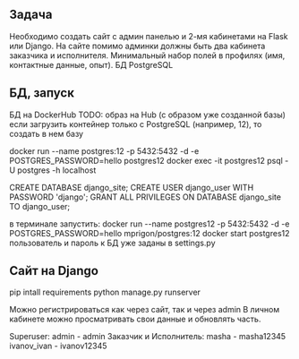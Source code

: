 ## Задача
Необходимо создать сайт с админ панелью и 2-мя кабинетами
на Flask или Django. На сайте помимо админки должны быть
два кабинета заказчика и исполнителя.
Минимальный набор полей в профилях (имя, контактные данные,
опыт). БД PostgreSQL

## БД, запуск
БД на DockerHub
TODO: образ на Hub (с образом уже созданной базы)
если загрузить контейнер только с PostgreSQL (например, 12),
то создать в нем базу

docker run --name postgres:12 -p 5432:5432 -d -e POSTGRES_PASSWORD=hello postgres12
docker exec -it postgres12 psql -U postgres -h localhost

CREATE DATABASE django_site;
CREATE USER django_user WITH PASSWORD 'django';
GRANT ALL PRIVILEGES ON DATABASE django_site TO django_user;

в терминале запустить:
docker run --name postgres12 -p 5432:5432 -d -e POSTGRES_PASSWORD=hello mprigon/postgres:12
docker start postgres12
пользователь и пароль к БД уже заданы в settings.py

## Сайт на Django
pip intall requirements
python manage.py runserver

Можно регистрироваться как через сайт, так и через admin
В личном кабинете можно просматривать свои данные и обновлять часть.

Superuser: admin - admin
Заказчик и Исполнитель:
masha - masha12345
ivanov_ivan - ivanov12345
